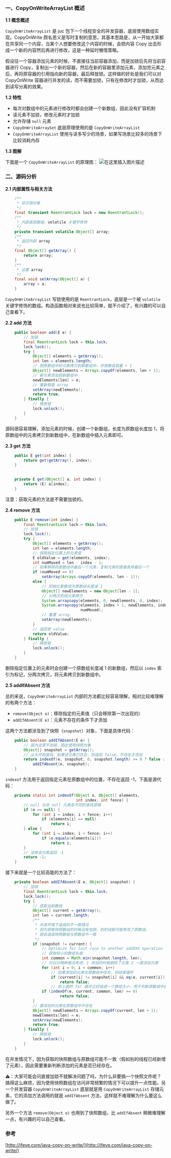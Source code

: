### 一、CopyOnWriteArrayList 概述

**1.1 概念概述**

`CopyOnWriteArrayList` 是 juc 包下一个线程安全的并发容器，底层使用数组实现。CopyOnWrite 顾名思义是写时复制的意思，其基本思路是，从一开始大家都在共享同一个内容，当某个人想要修改这个内容的时候，会把内容 Copy 出去形成一个新的内容然后再进行修改，这是一种延时懒惰策略。

假设往一个容器添加元素的时候，不直接往当前容器添加，而是加锁后先将当前容器进行 Copy，复制出一个新的容器，然后在新的容器里添加元素，添加完元素之后，再将原容器的引用指向新的容器，最后释放锁。这样做的好处是我们可以对 CopyOnWrite 容器进行并发的读，而不需要加锁，只有在修改时才加锁，从而达到读写分离的效果。

**1.2 特性**

 - 每次对数组中的元素进行修改时都会创建一个新数组，因此没有扩容机制
 - 读元素不加锁，修改元素时才加锁
 - 允许存储 `null` 元素
 - `CopyOnWriteArraySet` 底层原理使用的是 `CopyOnWriteArrayList`
 - `CopyOnWriteArrayList` 使用与读多写少的场景，如果写场景比较多的场景下比较消耗内存

**1.3 图解**

下面是一个 `CopyOnWriteArrayList` 的原理图：
![在这里插入图片描述](https://img-blog.csdnimg.cn/2019021519452898.png?x-oss-process=image/watermark,type_ZmFuZ3poZW5naGVpdGk,shadow_10,text_aHR0cHM6Ly9ibG9nLmNzZG4ubmV0L2NvZGVqYXM=,size_16,color_FFFFFF,t_70)


### 二、源码分析

**2.1 内部属性与相关方法**

``` java
    /**
     * 显示锁对象
     */
    final transient ReentrantLock lock = new ReentrantLock();
    /**
     * 内部底层数组，volatile 关键字修饰
     */
    private transient volatile Object[] array;
    /**
     * 返回内部 array
     */
    final Object[] getArray() {
        return array;
    }
    /**
     * 设置 array
     */
    final void setArray(Object[] a) {
        array = a;
    }
```

`CopyOnWriteArrayList` 写锁使用的是 `ReentrantLock`，底层是一个被 `volatile` 关键字修饰的数组。构造函数相对来说也比较简单，就不介绍了，有兴趣的可以自己查看下。

**2.2 add 方法**

``` java
    public boolean add(E e) {
        // 加锁
        final ReentrantLock lock = this.lock;
        lock.lock();
        try {
            Object[] elements = getArray();
            int len = elements.length;
            // 把原数组中的元素拷贝到新数组中，并使数组容量 + 1
            Object[] newElements = Arrays.copyOf(elements, len + 1);
            // 新元素添加到新数组中
            newElements[len] = e;
            // 重新赋值 array
            setArray(newElements);
            return true;
        } finally {
            // 释放锁
            lock.unlock();
        }
    }
```

源码很容易理解，添加元素的时候，创建一个新数组，长度为原数组长度加 1，将原数组中的元素拷贝到新数组中，在新数组中插入元素即可。

**2.3 get 方法**

``` java
    public E get(int index) {
        return get(getArray(), index);
    }
    
    
    private E get(Object[] a, int index) {
        return (E) a[index];
    }
```

注意：获取元素的方法是不需要加锁的。

**2.4 remove 方法**

``` java
    public E remove(int index) {
        final ReentrantLock lock = this.lock;
        // 加锁
        lock.lock();
        try {
            Object[] elements = getArray();
            int len = elements.length;
            // 获取指定位置上的元素值
            E oldValue = get(elements, index);
            int numMoved = len - index - 1;
            // 如果移除的是数组中最后一个元素，复制元素时直接舍弃最后一个
            if (numMoved == 0)
                setArray(Arrays.copyOf(elements, len - 1));
            else {
                // 初始化新数组为原数组长度减 1
                Object[] newElements = new Object[len - 1];
                // 分两次完成元素拷贝
                System.arraycopy(elements, 0, newElements, 0, index);
                System.arraycopy(elements, index + 1, newElements, index,
                                 numMoved);
                // 重置 array
                setArray(newElements);
            }
            // 返回老 value
            return oldValue;
        } finally {
            // 释放锁
            lock.unlock();
        }
    }
```

删除指定位置上的元素时会创建一个原数组长度减 1 的新数组，然后以 `index` 索引为标记，分两次拷贝，将元素拷贝到新数组中。

**2.5 addIfAbsent 方法**

总的来说，`CopyOnWriteArrayList` 内部的方法都比较容易理解，相对比较难理解的有两个方法：

 - `remove(Object o)`：移除指定的元素值（只会移除第一次出现的）
 - `addIfAbsent(E e)`：元素不存在的条件下才添加
 
这两个方法都涉及到了快照（`snapshot`）对象，下面是具体代码：

``` java
    public boolean addIfAbsent(E e) {
        // 因为这里不加锁，因此使用快照对象
        Object[] snapshot = getArray();
        // 从头开始查找，如果该元素已存在，则返回 false，不存在才添加
        return indexOf(e, snapshot, 0, snapshot.length) >= 0 ? false :
            addIfAbsent(e, snapshot);
    }
```

`indexof` 方法用于返回指定元素在原数组中的位置，不存在返回 -1，下面是源代码：

``` java
    private static int indexOf(Object o, Object[] elements,
                               int index, int fence) {
        // null 与非 null 元素走不同的查找逻辑
        if (o == null) {
            for (int i = index; i < fence; i++)
                if (elements[i] == null)
                    return i;
        } else {
            for (int i = index; i < fence; i++)
                if (o.equals(elements[i]))
                    return i;
        }
        // 没有该元素返回 -1
        return -1;
    }
```
接下来就是一个比较高能的方法了：
    
``` java
    private boolean addIfAbsent(E e, Object[] snapshot) {
        // 加锁
        final ReentrantLock lock = this.lock;
        lock.lock();
        try {
            // 获取当前数组
            Object[] current = getArray();
            int len = current.length;
            /**
             * 并发环境下造成的不一致情况
             * 因为获取快照数组的时候没有加锁，别的线程可能修改了原数组，
             * 就会造成快照数组与原数组不一致
             */
            if (snapshot != current) {
                // Optimize for lost race to another addXXX operation
                // 获取较小的数组长度
                int common = Math.min(snapshot.length, len);
                // 可以分两种情况考虑，1 添加的时候删除了元素 2 一直添加元素
                for (int i = 0; i < common; i++)
                    // 如果添加的元素在原数组中存在，则结束循环
                    if (current[i] != snapshot[i] && eq(e, current[i]))
                        return false;
                    // 和上面的 for 循环正好组成一个数组大小，用于判断原数组中是否已经存在添加的元素
                if (indexOf(e, current, common, len) >= 0)
                        return false;
            }
            // 要添加的元素在原数组中不存在
            Object[] newElements = Arrays.copyOf(current, len + 1);
            newElements[len] = e;
            setArray(newElements);
            return true;
        } finally {
            // 释放锁
            lock.unlock();
        }
    }
```

在并发情况下，因为获取的快照数组与原数组可能不一致（假如别的线程已经新增了元素），因此需要重新判断添加的元素是否已经存在。

⚠️：大家可能会问直接加锁不就解决问题了吗，为什么非要搞一个快照文件呢？搞得这么麻烦，因为使用快照数组在访问非常频繁的情况下可以提升一点性能。另一个并发容器 `CopyOnWriteArrayList` 底层就是用 `CopyOnWriteArrayList` 存储元素，它的添加方法调用的就是 `addIfAbsent` 方法，这样就不难理解为什么要这么做了。

另外一个方法 `remove(Object o)` 也用到了快照数组，比 `addIfAbsent` 稍微难理解一点，有兴趣的可以自己查看。

### 参考

[http://ifeve.com/java-copy-on-write/](http://ifeve.com/java-copy-on-write/)